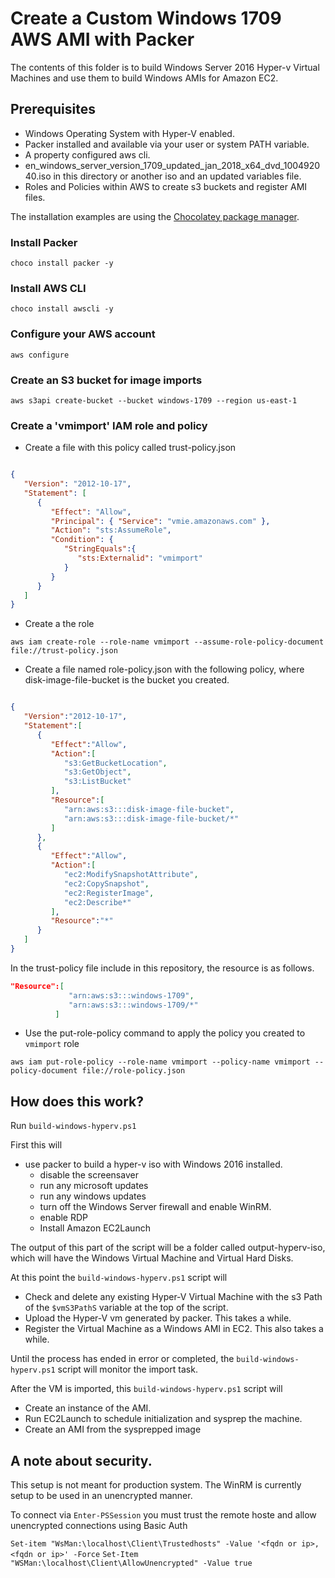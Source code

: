 # Create a Custom Windows 1709 AWS AMI with Packer

The contents of this folder is to build Windows Server 2016 Hyper-v Virtual Machines and use them to build Windows AMIs for Amazon EC2.

## Prerequisites

* Windows Operating System with Hyper-V enabled.
* Packer installed and available via your user or system PATH variable.
* A property configured aws cli.
* en_windows_server_version_1709_updated_jan_2018_x64_dvd_100492040.iso in this directory or another iso and an updated variables file.
* Roles and Policies within AWS to create s3 buckets and register AMI files.

The installation examples are using the [Chocolatey package manager](https://chocolatey.org/).

### Install Packer

`choco install packer -y`

### Install AWS CLI

`choco install awscli -y`

### Configure your AWS account

`aws configure`

### Create an S3 bucket for image imports

`aws s3api create-bucket --bucket windows-1709 --region us-east-1`

### Create a 'vmimport' IAM role and policy

* Create a file with this policy called trust-policy.json

```json

{
   "Version": "2012-10-17",
   "Statement": [
      {
         "Effect": "Allow",
         "Principal": { "Service": "vmie.amazonaws.com" },
         "Action": "sts:AssumeRole",
         "Condition": {
            "StringEquals":{
               "sts:Externalid": "vmimport"
            }
         }
      }
   ]
}

```

* Create a the role

`aws iam create-role --role-name vmimport --assume-role-policy-document file://trust-policy.json`

* Create a file named role-policy.json with the following policy, where disk-image-file-bucket is the bucket you created.

```json

{
   "Version":"2012-10-17",
   "Statement":[
      {
         "Effect":"Allow",
         "Action":[
            "s3:GetBucketLocation",
            "s3:GetObject",
            "s3:ListBucket" 
         ],
         "Resource":[
            "arn:aws:s3:::disk-image-file-bucket",
            "arn:aws:s3:::disk-image-file-bucket/*"
         ]
      },
      {
         "Effect":"Allow",
         "Action":[
            "ec2:ModifySnapshotAttribute",
            "ec2:CopySnapshot",
            "ec2:RegisterImage",
            "ec2:Describe*"
         ],
         "Resource":"*"
      }
   ]
}

```

In the trust-policy file include in this repository, the resource is as follows.

```json
"Resource":[
             "arn:aws:s3:::windows-1709",
             "arn:aws:s3:::windows-1709/*"
          ]
```

* Use the put-role-policy command to apply the policy you created to `vmimport` role

`aws iam put-role-policy --role-name vmimport --policy-name vmimport --policy-document file://role-policy.json`

## How does this work?

Run `build-windows-hyperv.ps1`

First this will

* use packer to build a hyper-v iso with Windows 2016 installed.
  * disable the screensaver
  * run any microsoft updates
  * run any windows updates
  * turn off the Windows Server firewall and enable WinRM.
  * enable RDP
  * Install Amazon EC2Launch

The output of this part of the script will be a folder called output-hyperv-iso, which will have the Windows Virtual Machine and Virtual Hard Disks.

At this point the `build-windows-hyperv.ps1` script will

* Check and delete any existing Hyper-V Virtual Machine with the s3 Path of the `$vmS3PathS` variable at the top of the script.
* Upload the Hyper-V vm generated by packer. This takes a while.
* Register the Virtual Machine as a Windows AMI in EC2.  This also takes a while.

Until the process has ended in error or completed, the `build-windows-hyperv.ps1` script will monitor the import task.

After the VM is imported, this `build-windows-hyperv.ps1` script will

* Create an instance of the AMI.
* Run EC2Launch to schedule initialization and sysprep the machine.
* Create an AMI from the sysprepped image

## A note about security.

This setup is not meant for production system.  The WinRM is currently setup to be used in an unencrypted manner.

To connect via `Enter-PSSession` you must trust the remote hoste and allow unencrypted connections using Basic Auth

`Set-item "WsMan:\localhost\Client\Trustedhosts" -Value '<fqdn or ip>,<fqdn or ip>' -Force`
`Set-Item "WSMan:\localhost\Client\AllowUnencrypted" -Value true`
